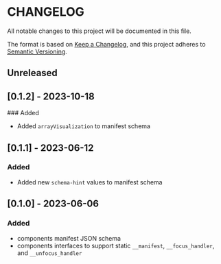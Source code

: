 # CHANGELOG

All notable changes to this project will be documented in this file.

The format is based on [Keep a Changelog](https://keepachangelog.com/en/1.0.0/),
and this project adheres to [Semantic Versioning](https://semver.org/spec/v2.0.0.html).

## Unreleased

## [0.1.2] - 2023-10-18

### Added

- Added `arrayVisualization` to manifest schema

## [0.1.1] - 2023-06-12

### Added

- Added new `schema-hint` values to manifest schema

## [0.1.0] - 2023-06-06

### Added

- components manifest JSON schema
- components interfaces to support static `__manifest`, `__focus_handler`, and `__unfocus_handler`
